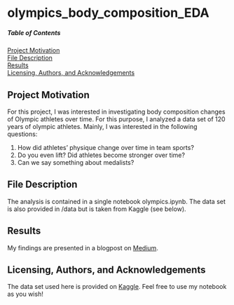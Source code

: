 # olympics_body_composition_EDA

##### Table of Contents  
[Project Motivation](#headers)  
[File Description](#headers)  
[Results](#headers)  
[Licensing, Authors, and Acknowledgements](#headers)  
 
## Project Motivation
For this project, I was interested in investigating body composition changes of Olympic
athletes over time. For this purpose, I analyzed a data set of 120 years of olympic
athletes. Mainly, I was interested in the following questions:

1. How did athletes’ physique change over time in team sports?
2. Do you even lift? Did athletes become stronger over time?
3. Can we say something about medalists?

## File Description
The analysis is contained in a single notebook olympics.ipynb. The data set is also provided in /data but is taken from Kaggle (see below).

## Results
My findings are presented in a blogpost on [Medium](https://medium.com/@lars.palzer/when-bigger-is-really-better-1628c128407a).

## Licensing, Authors, and Acknowledgements
The data set used here is provided on [Kaggle](https://www.kaggle.com/heesoo37/120-years-of-olympic-history-athletes-and-results).
Feel free to use my notebook as you wish!